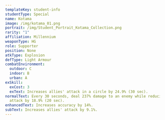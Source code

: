 ```yaml
---
templateKey: student-info
studentType: Special
name: Kotama
image: /img/kotama_01.png
portrait: /img/Student_Portrait_Kotama_Collection.png
rarity: "1"
affiliation: Millennium
weaponType: HG
role: Supporter
position: None
atkType: Explosion
defType: Light Armour
combatEnvironment:
  outdoor: C
  indoor: B
  urban: A
exSkill:
  exCost: 3
  exText: Increases allies' attack in a circle by 24.9% (30 sec).
normalText: Every 30 seconds, deal 237% damage to an enemy while reducing its
  attack by 18.9% (20 sec).
enhancedText: Increases accuracy by 14%.
subText: Increases allies' attack by 9.1%.
---
```

